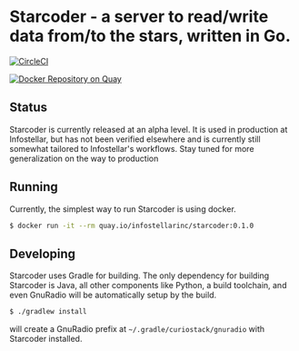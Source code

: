 # Starcoder - a server to read/write data from/to the stars, written in Go.

[![CircleCI](https://circleci.com/gh/infostellarinc/starcoder/tree/master.svg?style=svg)](https://circleci.com/gh/infostellarinc/starcoder/tree/master)

[![Docker Repository on Quay](https://quay.io/repository/infostellarinc/starcoder/status "Docker Repository on Quay")](https://quay.io/repository/infostellarinc/starcoder)

## Status

Starcoder is currently released at an alpha level. It is used in production at Infostellar, but has not
been verified elsewhere and is currently still somewhat tailored to Infostellar's workflows.
Stay tuned for more generalization on the way to production

## Running

Currently, the simplest way to run Starcoder is using docker.

```bash
$ docker run -it --rm quay.io/infostellarinc/starcoder:0.1.0
```

## Developing

Starcoder uses Gradle for building. The only dependency for building Starcoder is Java, all other components
like Python, a build toolchain, and even GnuRadio will be automatically setup by the build.

```bash
$ ./gradlew install
```

will create a GnuRadio prefix at `~/.gradle/curiostack/gnuradio` with Starcoder installed.
